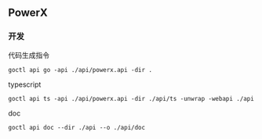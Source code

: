 ## PowerX

### 开发
代码生成指令
```
goctl api go -api ./api/powerx.api -dir .
```
typescript
```
goctl api ts -api ./api/powerx.api -dir ./api/ts -unwrap -webapi ./api
```
doc
```
goctl api doc --dir ./api --o ./api/doc
```